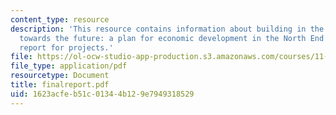 ```yaml
---
content_type: resource
description: 'This resource contains information about building in the present, growing
  towards the future: a plan for economic development in the North End as a final
  report for projects.'
file: https://ol-ocw-studio-app-production.s3.amazonaws.com/courses/11-945-springfield-studio-fall-2005/1623acfeb51c01344b129e7949318529_finalreport.pdf
file_type: application/pdf
resourcetype: Document
title: finalreport.pdf
uid: 1623acfe-b51c-0134-4b12-9e7949318529
---
```

